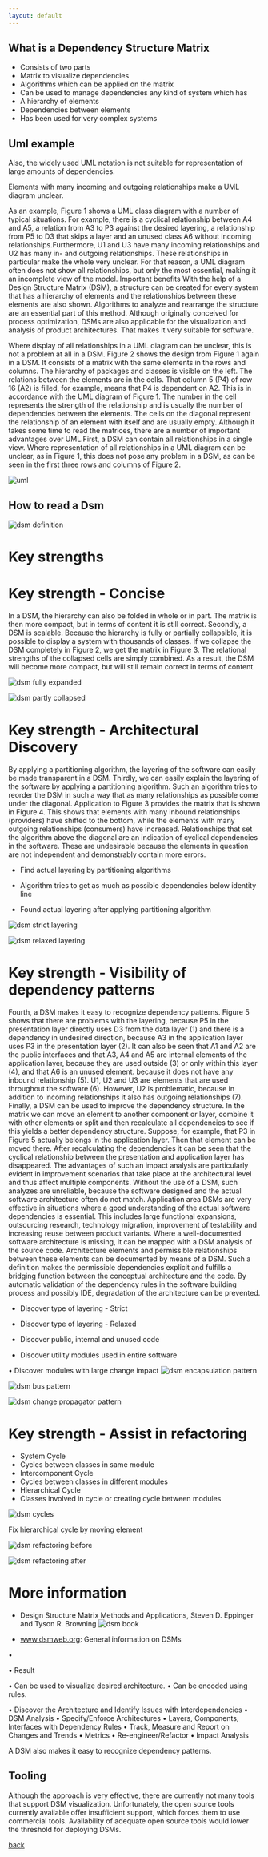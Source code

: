 ```yaml
---
layout: default
---
```


## What is a Dependency Structure Matrix

* Consists of two parts
* Matrix to visualize dependencies 
* Algorithms which can be applied on the matrix
* Can be used to manage dependencies any kind of system which has
* A hierarchy of elements 
* Dependencies between elements
* Has been used for very complex systems

## Uml example

Also, the widely used UML notation is not suitable for representation of large amounts of dependencies.
 
Elements with many incoming and outgoing relationships make a UML diagram unclear.

As an example, Figure 1 shows a UML class diagram with a number of typical situations. For example, there is a cyclical relationship between A4 and A5, a relation from A3 to P3 against the desired layering, a relationship from P5 to D3 that skips a layer and an unused class A6 without incoming relationships.Furthermore, U1 and U3 have many incoming relationships and U2 has many in- and outgoing relationships. These relationships in particular make the whole very unclear. For that reason, a UML diagram often does not show all relationships, but only the most essential, making it an incomplete view of the model.
Important benefits 
With the help of a Design Structure Matrix (DSM), a structure can be created for every system that has a hierarchy of elements and the relationships between these elements are also shown. Algorithms to analyze and rearrange the structure are an essential part of this method. Although originally conceived for process optimization, DSMs are also applicable for the visualization and analysis of product architectures. That makes it very suitable for software.
 
Where display of all relationships in a UML diagram can be unclear, this is not a problem at all in a DSM.
Figure 2 shows the design from Figure 1 again in a DSM. It consists of a matrix with the same elements in the rows and columns. The hierarchy of packages and classes is visible on the left. The relations between the elements are in the cells. That column 5 (P4) of row 16 (A2) is filled, for example, means that P4 is dependent on A2. This is in accordance with the UML diagram of Figure 1. The number in the cell represents the strength of the relationship and is usually the number of dependencies between the elements. The cells on the diagonal represent the relationship of an element with itself and are usually empty.
Although it takes some time to read the matrices, there are a number of important advantages over UML.First, a DSM can contain all relationships in a single view. Where representation of all relationships in a UML diagram can be unclear, as in Figure 1, this does not pose any problem in a DSM, as can be seen in the first three rows and columns of Figure 2.
 
 
![uml](https://dsmsuite.github.io/assets/img/dsm_overview/uml.png "uml")

## How to read a Dsm

![dsm definition](https://dsmsuite.github.io/assets/img/dsm_overview/dsm_1_definition.png "dsm definition")

# Key strengths

# Key strength - Concise

In a DSM, the hierarchy can also be folded in whole or in part. The matrix is then more compact, but in terms of content it is still correct.
Secondly, a DSM is scalable. Because the hierarchy is fully or partially collapsible, it is possible to display a system with thousands of classes. If we collapse the DSM completely in Figure 2, we get the matrix in Figure 3. The relational strengths of the collapsed cells are simply combined. As a result, the DSM will become more compact, but will still remain correct in terms of content.


![dsm fully expanded](https://dsmsuite.github.io/assets/img/dsm_overview/dsm_2a_expanded.png "dsm fully expanded")

![dsm partly collapsed](https://dsmsuite.github.io/assets/img/dsm_overview/dsm_2b_partly_collapsed.png "dsm partly collapsed")

# Key strength - Architectural Discovery

By applying a partitioning algorithm, the layering of the software can easily be made transparent in a DSM.
Thirdly, we can easily explain the layering of the software by applying a partitioning algorithm. Such an algorithm tries to reorder the DSM in such a way that as many relationships as possible come under the diagonal. Application to Figure 3 provides the matrix that is shown in Figure 4. This shows that elements with many inbound relationships (providers) have shifted to the bottom, while the elements with many outgoing relationships (consumers) have increased. Relationships that set the algorithm above the diagonal are an indication of cyclical dependencies in the software. These are undesirable because the elements in question are not independent and demonstrably contain more errors.
 
 
* Find actual layering by partitioning algorithms
* Algorithm tries to get as much as possible dependencies below identity line

* Found actual layering after applying partitioning algorithm

![dsm strict layering](https://dsmsuite.github.io/assets/img/dsm_overview/dsm_3a_partioning_before.png "dsm strict layering")

![dsm relaxed layering](https://dsmsuite.github.io/assets/img/dsm_overview/dsm_3b_partioning_after.png "dsm relaxed layering")

# Key strength - Visibility of dependency patterns

Fourth, a DSM makes it easy to recognize dependency patterns. Figure 5 shows that there are problems with the layering, because P5 in the presentation layer directly uses D3 from the data layer (1) and there is a dependency in undesired direction, because A3 in the application layer uses P3 in the presentation layer (2). It can also be seen that A1 and A2 are the public interfaces and that A3, A4 and A5 are internal elements of the application layer, because they are used outside (3) or only within this layer (4), and that A6 is an unused element. because it does not have any inbound relationship (5). U1, U2 and U3 are elements that are used throughout the software (6). However, U2 is problematic, because in addition to incoming relationships it also has outgoing relationships (7).
Finally, a DSM can be used to improve the dependency structure. In the matrix we can move an element to another component or layer, combine it with other elements or split and then recalculate all dependencies to see if this yields a better dependency structure. Suppose, for example, that P3 in Figure 5 actually belongs in the application layer. Then that element can be moved there. After recalculating the dependencies it can be seen that the cyclical relationship between the presentation and application layer has disappeared. The advantages of such an impact analysis are particularly evident in improvement scenarios that take place at the architectural level and thus affect multiple components. Without the use of a DSM, such analyzes are unreliable, because the software designed and the actual software architecture often do not match.
Application area 
DSMs are very effective in situations where a good understanding of the actual software dependencies is essential. This includes large functional expansions, outsourcing research, technology migration, improvement of testability and increasing reuse between product variants. Where a well-documented software architecture is missing, it can be mapped with a DSM analysis of the source code.
Architecture elements and permissible relationships between these elements can be documented by means of a DSM. Such a definition makes the permissible dependencies explicit and fulfills a bridging function between the conceptual architecture and the code. By automatic validation of the dependency rules in the software building process and possibly IDE, degradation of the architecture can be prevented.

* Discover type of layering - Strict

* Discover type of layering - Relaxed

* Discover public, internal and unused code

* Discover utility modules used in entire software

• Discover modules with large change impact
![dsm encapsulation pattern](https://dsmsuite.github.io/assets/img/dsm_overview/dsm_5a_encapsulation_pattern.png "dsm encapsulation pattern")

![dsm bus pattern](https://dsmsuite.github.io/assets/img/dsm_overview/dsm_5b_bus_pattern.png "dsm bus pattern")

![dsm change propagator pattern](https://dsmsuite.github.io/assets/img/dsm_overview/dsm_5c_change_propagator_pattern.png "dsm change propagator pattern")

# Key strength - Assist in refactoring

* System Cycle 
* Cycles between classes in same module
* Intercomponent Cycle
* Cycles between classes in different modules
* Hierarchical Cycle
* Classes involved in cycle or creating cycle between modules

![dsm cycles](https://dsmsuite.github.io/assets/img/dsm_overview/dsm_6a_cycles.png "dsm cycles")

Fix hierarchical cycle by moving element

![dsm refactoring before](https://dsmsuite.github.io/assets/img/dsm_overview/dsm_6b_refactoring_before.png "dsm refactoring before")

![dsm refactoring after](https://dsmsuite.github.io/assets/img/dsm_overview/dsm_6c_refactoring_after.png "dsm refactoring after")

# More information

* Design Structure Matrix Methods and Applications, Steven D. Eppinger and Tyson R. Browning
![dsm book](https://dsmsuite.github.io/assets/img/dsm_overview/dsm_book.jpg "dsm book")

* www.dsmweb.org: General information on DSMs














• 

• Result

• Can be used to visualize desired architecture.
• Can be encoded using rules.

• Discover the Architecture and Identify Issues with Interdependencies 
• DSM Analysis
• Specify/Enforce Architectures
• Layers, Components, Interfaces with Dependency Rules 
• Track, Measure and Report on Changes and Trends
• Metrics
• Re-engineer/Refactor 
• Impact Analysis 








 


 

A DSM also makes it easy to recognize dependency patterns.

## Tooling 
Although the approach is very effective, there are currently not many tools that support DSM visualization.
Unfortunately, the open source tools currently available offer insufficient support, 
which forces them to use commercial tools.
Availability of adequate open source tools would lower the threshold for deploying DSMs. 








[back](./)

